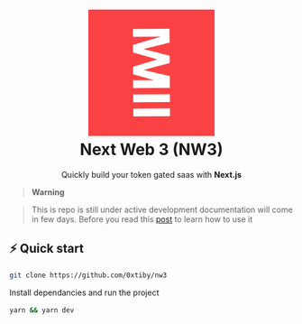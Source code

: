<h1 align="center">
  <img alt="nw3 logo" src="https://github.com/0xtiby/nw3/blob/master/.github/images/logo.png" width="224px"/><br/>
  Next Web 3 (NW3)
</h1>
<p align="center">Quickly build your token gated saas with <b>Next.js</b>

> **Warning**

> This is repo is still under active development documentation will come in few days. Before you read this [post](https://www.tibyverse.xyz/articles/introducing-nw3) to learn how to use it

## ⚡️ Quick start

```bash
git clone https://github.com/0xtiby/nw3
```

Install dependancies and run the project

```bash
yarn && yarn dev
```
